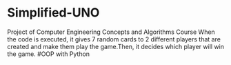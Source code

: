 # Simplified-UNO
Project of Computer Engineering Concepts and Algorithms Course
When the code is executed, it gives 7 random cards to 2 different players that are created and make them play the game.Then, it decides which player will win the game.
#OOP with Python
